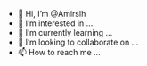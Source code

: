 - 👋 Hi, I’m @Amirslh
- 👀 I’m interested in ...
- 🌱 I’m currently learning ...
- 💞️ I’m looking to collaborate on ...
- 📫 How to reach me ...

<!---
Amirslh/Amirslh is a ✨ special ✨ repository because its `README.md` (this file) appears on your GitHub profile.
You can click the Preview link to take a look at your changes.
--->
